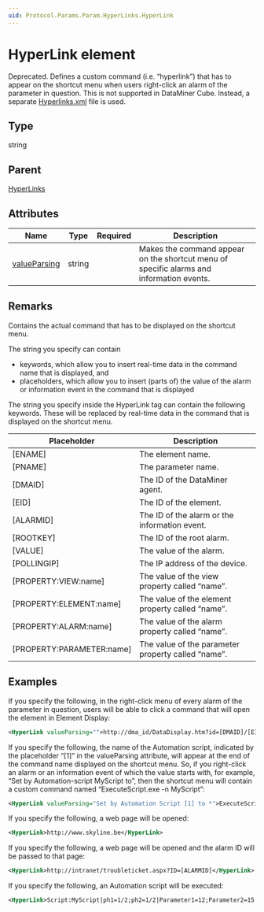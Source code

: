 ```yaml
---
uid: Protocol.Params.Param.HyperLinks.HyperLink
---
```


# HyperLink element

Deprecated. Defines a custom command (i.e. “hyperlink”) that has to appear on the shortcut menu when users right-click an alarm of the parameter in question. This is not supported in DataMiner Cube. Instead, a separate [Hyperlinks.xml](xref:Hyperlinks_xml) file is used.

## Type

string

## Parent

[HyperLinks](xref:Protocol.Params.Param.HyperLinks)

## Attributes

|Name|Type|Required|Description|
|--- |--- |--- |--- |
|[valueParsing](xref:Protocol.Params.Param.HyperLinks.HyperLink-valueParsing)|string||Makes the command appear on the shortcut menu of specific alarms and information events.|

## Remarks

Contains the actual command that has to be displayed on the shortcut menu.

The string you specify can contain

- keywords, which allow you to insert real-time data in the command name that is displayed, and
- placeholders, which allow you to insert (parts of) the value of the alarm or information event in the command that is displayed

The string you specify inside the HyperLink tag can contain the following keywords. These will be replaced by real-time data in the command that is displayed on the shortcut menu.

|Placeholder|Description
|--- |--- |
|[ENAME]|The element name.|
|[PNAME]|The parameter name.|
|[DMAID]|The ID of the DataMiner agent.|
|[EID]|The ID of the element.|
|[ALARMID]|The ID of the alarm or the information event.|
|[ROOTKEY]|The ID of the root alarm.|
|[VALUE]|The value of the alarm.|
|[POLLINGIP]|The IP address of the device.|
|[PROPERTY:VIEW:name]|The value of the view property called “name”.|
|[PROPERTY:ELEMENT:name]|The value of the element property called “name”.|
|[PROPERTY:ALARM:name]|The value of the alarm property called “name”.|
|[PROPERTY:PARAMETER:name]|The value of the parameter property called “name”.|

## Examples

If you specify the following, in the right-click menu of every alarm of the parameter in question, users will be able to click a command that will open the element in Element Display:

```xml
<HyperLink valueParsing="">http://dma_id/DataDisplay.htm?id=[DMAID]/[EID]</HyperLink>
```

If you specify the following, the name of the Automation script, indicated by the placeholder “[1]” in the val­ueParsing attribute, will appear at the end of the command name displayed on the shortcut menu. So, if you right-click an alarm or an information event of which the value starts with, for example, “Set by Automation-script MyScript to”, then the shortcut menu will contain a custom command named “ExecuteScript.exe -n MyScript”:

```xml
<HyperLink valueParsing="Set by Automation Script [1] to *">ExecuteScript.exe -n [1]</HyperLink>
```

If you specify the following, a web page will be opened:

```xml
<HyperLink>http://www.skyline.be</HyperLink>
```

If you specify the following, a web page will be opened and the alarm ID will be passed to that page:

```xml
<HyperLink>http://intranet/troubleticket.aspx?ID=[ALARMID]</HyperLink>
```

If you specify the following, an Automation script will be executed:

```xml
<HyperLink>Script:MyScript|ph1=1/2;ph2=1/2|Parameter1=12;Parameter2=15|Mem1=memoryfile1; Mem2=memoryFile2</HyperLink>
```
